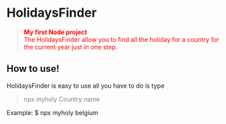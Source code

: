 # HolidaysFinder

> <font color="Red"> <b> My first Node project </b>  
>The HolidaysFinder allow you to find all the holiday for a country for the current year just in one step. </font>


## How to use!

HolidaysFinder is easy to use all you have to do is type

> <font color="gray"> npx myholy Country name  </font>

Example: $ npx myholy belgium

